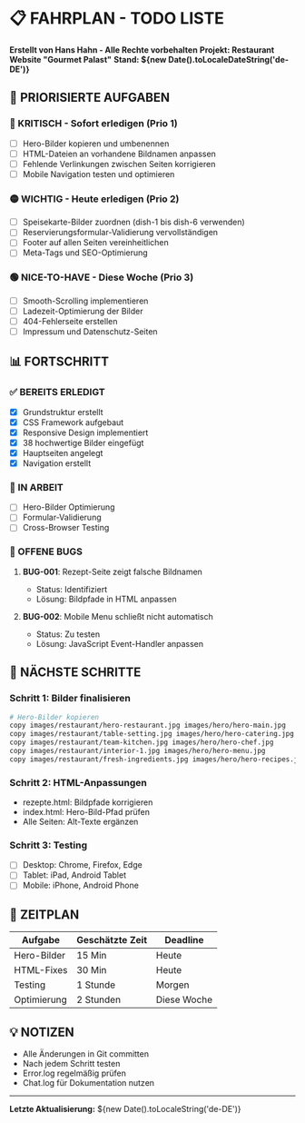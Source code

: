 # 📋 FAHRPLAN - TODO LISTE
**Erstellt von Hans Hahn - Alle Rechte vorbehalten**
**Projekt: Restaurant Website "Gourmet Palast"**
**Stand: ${new Date().toLocaleDateString('de-DE')}**

## 🎯 PRIORISIERTE AUFGABEN

### 🔴 KRITISCH - Sofort erledigen (Prio 1)
- [ ] Hero-Bilder kopieren und umbenennen
- [ ] HTML-Dateien an vorhandene Bildnamen anpassen
- [ ] Fehlende Verlinkungen zwischen Seiten korrigieren
- [ ] Mobile Navigation testen und optimieren

### 🟡 WICHTIG - Heute erledigen (Prio 2)
- [ ] Speisekarte-Bilder zuordnen (dish-1 bis dish-6 verwenden)
- [ ] Reservierungsformular-Validierung vervollständigen
- [ ] Footer auf allen Seiten vereinheitlichen
- [ ] Meta-Tags und SEO-Optimierung

### 🟢 NICE-TO-HAVE - Diese Woche (Prio 3)
- [ ] Smooth-Scrolling implementieren
- [ ] Ladezeit-Optimierung der Bilder
- [ ] 404-Fehlerseite erstellen
- [ ] Impressum und Datenschutz-Seiten

## 📊 FORTSCHRITT

### ✅ BEREITS ERLEDIGT
- [x] Grundstruktur erstellt
- [x] CSS Framework aufgebaut
- [x] Responsive Design implementiert
- [x] 38 hochwertige Bilder eingefügt
- [x] Hauptseiten angelegt
- [x] Navigation erstellt

### 🔄 IN ARBEIT
- [ ] Hero-Bilder Optimierung
- [ ] Formular-Validierung
- [ ] Cross-Browser Testing

### 📝 OFFENE BUGS
1. **BUG-001**: Rezept-Seite zeigt falsche Bildnamen
   - Status: Identifiziert
   - Lösung: Bildpfade in HTML anpassen
   
2. **BUG-002**: Mobile Menu schließt nicht automatisch
   - Status: Zu testen
   - Lösung: JavaScript Event-Handler anpassen

## 🚀 NÄCHSTE SCHRITTE

### Schritt 1: Bilder finalisieren
```bash
# Hero-Bilder kopieren
copy images/restaurant/hero-restaurant.jpg images/hero/hero-main.jpg
copy images/restaurant/table-setting.jpg images/hero/hero-catering.jpg
copy images/restaurant/team-kitchen.jpg images/hero/hero-chef.jpg
copy images/restaurant/interior-1.jpg images/hero/hero-menu.jpg
copy images/restaurant/fresh-ingredients.jpg images/hero/hero-recipes.jpg
```

### Schritt 2: HTML-Anpassungen
- rezepte.html: Bildpfade korrigieren
- index.html: Hero-Bild-Pfad prüfen
- Alle Seiten: Alt-Texte ergänzen

### Schritt 3: Testing
- [ ] Desktop: Chrome, Firefox, Edge
- [ ] Tablet: iPad, Android Tablet
- [ ] Mobile: iPhone, Android Phone

## 📅 ZEITPLAN

| Aufgabe | Geschätzte Zeit | Deadline |
|---------|----------------|-----------|
| Hero-Bilder | 15 Min | Heute |
| HTML-Fixes | 30 Min | Heute |
| Testing | 1 Stunde | Morgen |
| Optimierung | 2 Stunden | Diese Woche |

## 💡 NOTIZEN
- Alle Änderungen in Git committen
- Nach jedem Schritt testen
- Error.log regelmäßig prüfen
- Chat.log für Dokumentation nutzen

---
**Letzte Aktualisierung:** ${new Date().toLocaleString('de-DE')}
